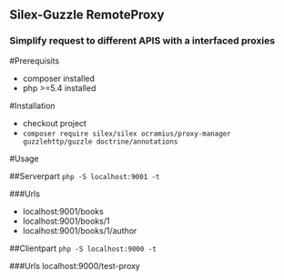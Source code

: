 ## Silex-Guzzle RemoteProxy
### Simplify request to different APIS with a interfaced proxies

#Prerequisits
* composer installed
* php >=5.4 installed

#Installation
* checkout project
* ```composer require silex/silex ocramius/proxy-manager guzzlehttp/guzzle doctrine/annotations```

#Usage

##Serverpart
```php -S localhost:9001 -t```

###Urls
* localhost:9001/books
* localhost:9001/books/1
* localhost:9001/books/1/author

##Clientpart
```php -S localhost:9000 -t```

###Urls 
localhost:9000/test-proxy




